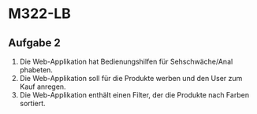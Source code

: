# M322-LB

## Aufgabe 2
1.	Die Web-Applikation hat Bedienungshilfen für Sehschwäche/Anal phabeten.
2.	Die Web-Applikation soll für die Produkte werben und den User zum Kauf anregen.
3.	Die Web-Applikation enthält einen Filter, der die Produkte nach Farben sortiert.
